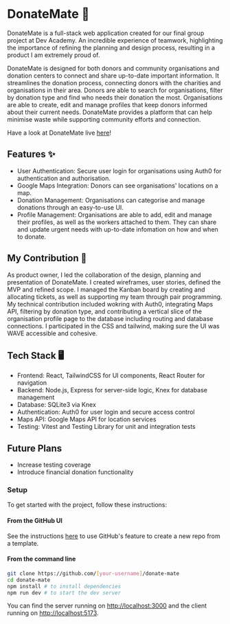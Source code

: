 # DonateMate 💚
DonateMate is a full-stack web application created for our final group project at Dev Academy. An incredible experience of teamwork, highlighting the importance of refining the planning and design process, resulting in a product I am extremely proud of.

DonateMate is designed for both donors and community organisations and donation centers to connect and share up-to-date important information. It streamlines the donation process, connecting donors with the charities and organisations in their area. Donors are able to search for organisations, filter by donation type and find who needs their donation the most. Organisations are able to create, edit and manage profiles that keep donors informed about their current needs. DonateMate provides a platform that can help minimise waste while supporting community efforts and connection.

Have a look at DonateMate live [here](https://donatemate.pushed.nz/)!

## Features ✨
- User Authentication: Secure user login for organisations using Auth0 for authentication and authorisation.
- Google Maps Integration: Donors can see organisations' locations on a map.
- Donation Management: Organisations can categorise and manage donations through an easy-to-use UI.
- Profile Management: Organisations are able to add, edit and manage their profiles, as well as the workers attached to them. They can share and update urgent needs with up-to-date infomation on how and when to donate.

## My Contribution 💃
As product owner, I led the collaboration of the design, planning and presentation of DonateMate. I created wireframes, user stories, defined the MVP and refined scope. I managed the Kanban board by creating and allocating tickets, as well as supporting my team through pair programming.
My technical contribution included wokring with Auth0, integrating Maps API, filtering by donation type, and contributing a vertical slice of the organisation profile page to the database including routing and database connections. I participated in the CSS and tailwind, making sure the UI was WAVE accessible and cohesive. 

## Tech Stack 🖥️
- Frontend: React, TailwindCSS for UI components, React Router for navigation
- Backend: Node.js, Express for server-side logic, Knex for database management
- Database: SQLite3 via Knex
- Authentication: Auth0 for user login and secure access control
- Maps API: Google Maps API for location services
- Testing: Vitest and Testing Library for unit and integration tests

## Future Plans
- Increase testing coverage
- Introduce financial donation functionality

### Setup

To get started with the project, follow these instructions:

#### **From the GitHub UI**

See the instructions [here](https://docs.github.com/en/free-pro-team@latest/github/creating-cloning-and-archiving-repositories/creating-a-repository-from-a-template) to use GitHub's feature to create a new repo from a template.

#### **From the command line**

```bash
git clone https://github.com/[your-username]/donate-mate 
cd donate-mate
npm install # to install dependencies
npm run dev # to start the dev server
```
You can find the server running on [http://localhost:3000](http://localhost:3000) and the client running on [http://localhost:5173](http://localhost:5173).
